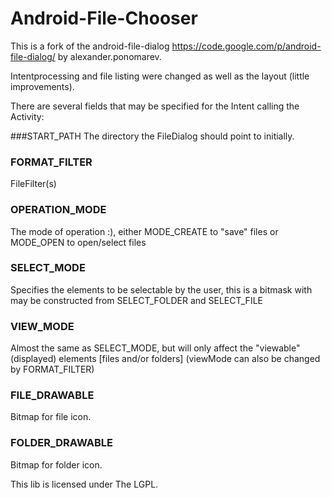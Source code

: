 Android-File-Chooser
====================
This is a fork of the android-file-dialog https://code.google.com/p/android-file-dialog/ by alexander.ponomarev.

Intentprocessing and file listing were changed as well as the layout (little improvements).

There are several fields that may be specified for the Intent calling the Activity:

###START_PATH
The directory the FileDialog should point to initially.

### FORMAT_FILTER
FileFilter(s)

### OPERATION_MODE
The mode of operation :), either MODE_CREATE to "save" files or MODE_OPEN to open/select files

### SELECT_MODE
Specifies the elements to be selectable by the user, this is a bitmask with may be constructed from SELECT_FOLDER and SELECT_FILE

### VIEW_MODE
Almost the same as SELECT_MODE, but will only affect the "viewable" (displayed) elements [files and/or folders] (viewMode can also be changed by FORMAT_FILTER)

### FILE_DRAWABLE
Bitmap for file icon.

### FOLDER_DRAWABLE
Bitmap for folder icon.


This lib is licensed under The LGPL.
